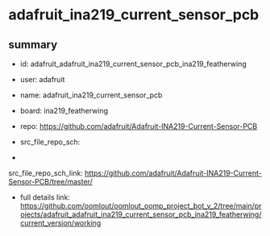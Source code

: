 # adafruit_ina219_current_sensor_pcb
 
## summary 
* id: adafruit_adafruit_ina219_current_sensor_pcb_ina219_featherwing
* user: adafruit
* name: adafruit_ina219_current_sensor_pcb
* board: ina219_featherwing
* repo: https://github.com/adafruit/Adafruit-INA219-Current-Sensor-PCB



* src_file_repo_sch: 
*
 src_file_repo_sch_link: https://github.com/adafruit/Adafruit-INA219-Current-Sensor-PCB/tree/master/
* full details link: https://github.com/oomlout/oomlout_oomp_project_bot_v_2/tree/main/projects/adafruit_adafruit_ina219_current_sensor_pcb_ina219_featherwing/current_version/working  






